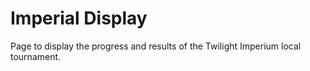 # Imperial Display

Page to display the progress and results of the Twilight Imperium local tournament.
